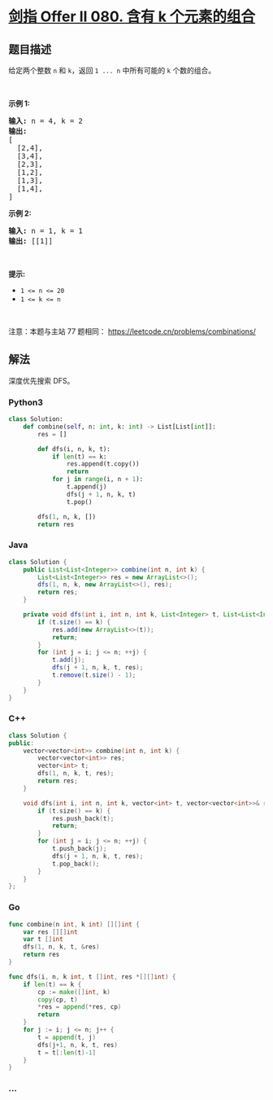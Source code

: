 # [剑指 Offer II 080. 含有 k 个元素的组合](https://leetcode.cn/problems/uUsW3B)

## 题目描述

<!-- 这里写题目描述 -->

<p>给定两个整数 <code>n</code> 和 <code>k</code>，返回 <code>1 ... n</code> 中所有可能的 <code>k</code> 个数的组合。</p>

<p>&nbsp;</p>

<p><strong>示例 1:</strong></p>

<pre>
<strong>输入:</strong>&nbsp;n = 4, k = 2
<strong>输出:</strong>
[
  [2,4],
  [3,4],
  [2,3],
  [1,2],
  [1,3],
  [1,4],
]</pre>

<p><strong>示例 2:</strong></p>

<pre>
<strong>输入:</strong>&nbsp;n = 1, k = 1
<strong>输出: </strong>[[1]]</pre>

<p>&nbsp;</p>

<p><strong>提示:</strong></p>

<ul>
	<li><code>1 &lt;= n &lt;= 20</code></li>
	<li><code>1 &lt;= k &lt;= n</code></li>
</ul>

<p>&nbsp;</p>

<p><meta charset="UTF-8" />注意：本题与主站 77&nbsp;题相同：&nbsp;<a href="https://leetcode.cn/problems/combinations/">https://leetcode.cn/problems/combinations/</a></p>

## 解法

<!-- 这里可写通用的实现逻辑 -->

深度优先搜索 DFS。

<!-- tabs:start -->

### **Python3**

<!-- 这里可写当前语言的特殊实现逻辑 -->

```python
class Solution:
    def combine(self, n: int, k: int) -> List[List[int]]:
        res = []

        def dfs(i, n, k, t):
            if len(t) == k:
                res.append(t.copy())
                return
            for j in range(i, n + 1):
                t.append(j)
                dfs(j + 1, n, k, t)
                t.pop()

        dfs(1, n, k, [])
        return res
```

### **Java**

<!-- 这里可写当前语言的特殊实现逻辑 -->

```java
class Solution {
    public List<List<Integer>> combine(int n, int k) {
        List<List<Integer>> res = new ArrayList<>();
        dfs(1, n, k, new ArrayList<>(), res);
        return res;
    }

    private void dfs(int i, int n, int k, List<Integer> t, List<List<Integer>> res) {
        if (t.size() == k) {
            res.add(new ArrayList<>(t));
            return;
        }
        for (int j = i; j <= n; ++j) {
            t.add(j);
            dfs(j + 1, n, k, t, res);
            t.remove(t.size() - 1);
        }
    }
}
```

### **C++**

```cpp
class Solution {
public:
    vector<vector<int>> combine(int n, int k) {
        vector<vector<int>> res;
        vector<int> t;
        dfs(1, n, k, t, res);
        return res;
    }

    void dfs(int i, int n, int k, vector<int> t, vector<vector<int>>& res) {
        if (t.size() == k) {
            res.push_back(t);
            return;
        }
        for (int j = i; j <= n; ++j) {
            t.push_back(j);
            dfs(j + 1, n, k, t, res);
            t.pop_back();
        }
    }
};
```

### **Go**

```go
func combine(n int, k int) [][]int {
	var res [][]int
	var t []int
	dfs(1, n, k, t, &res)
	return res
}

func dfs(i, n, k int, t []int, res *[][]int) {
	if len(t) == k {
		cp := make([]int, k)
		copy(cp, t)
		*res = append(*res, cp)
		return
	}
	for j := i; j <= n; j++ {
		t = append(t, j)
		dfs(j+1, n, k, t, res)
		t = t[:len(t)-1]
	}
}
```

### **...**

```

```

<!-- tabs:end -->

